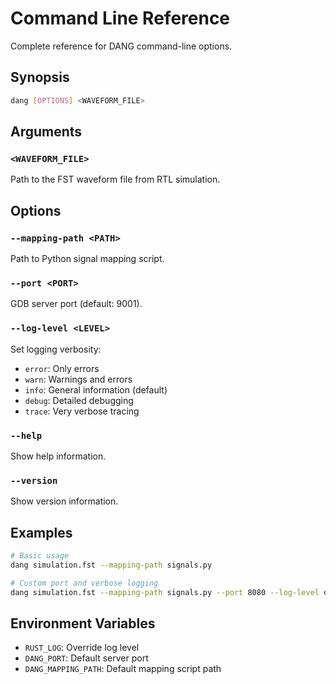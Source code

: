 # Command Line Reference

Complete reference for DANG command-line options.

## Synopsis

```bash
dang [OPTIONS] <WAVEFORM_FILE>
```

## Arguments

### `<WAVEFORM_FILE>`
Path to the FST waveform file from RTL simulation.

## Options

### `--mapping-path <PATH>`
Path to Python signal mapping script.

### `--port <PORT>`
GDB server port (default: 9001).

### `--log-level <LEVEL>`
Set logging verbosity:
- `error`: Only errors
- `warn`: Warnings and errors
- `info`: General information (default)
- `debug`: Detailed debugging
- `trace`: Very verbose tracing

### `--help`
Show help information.

### `--version`
Show version information.

## Examples

```bash
# Basic usage
dang simulation.fst --mapping-path signals.py

# Custom port and verbose logging
dang simulation.fst --mapping-path signals.py --port 8080 --log-level debug
```

## Environment Variables

- `RUST_LOG`: Override log level
- `DANG_PORT`: Default server port
- `DANG_MAPPING_PATH`: Default mapping script path